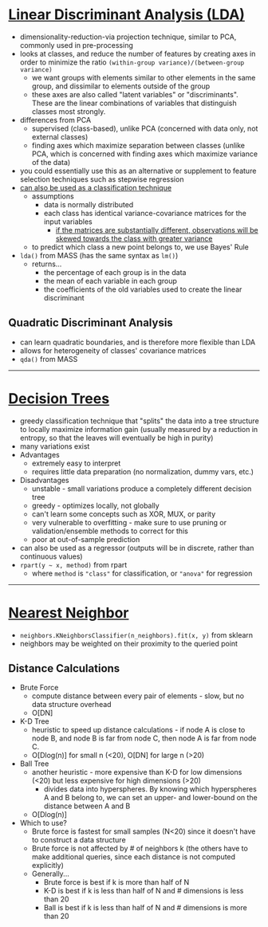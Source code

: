 # [Linear Discriminant Analysis (LDA)](http://sebastianraschka.com/Articles/2014_python_lda.html)
* dimensionality-reduction-via projection technique, similar to PCA, commonly used in pre-processing
* looks at classes, and reduce the number of features by creating axes in order to minimize the ratio `(within-group variance)/(between-group variance)`
	* we want groups with elements similar to other elements in the same group, and dissimilar to elements outside of the group
	* these axes are also called "latent variables" or "discriminants". These are the linear combinations of variables that distinguish classes most strongly.
* differences from PCA
	* supervised (class-based), unlike PCA (concerned with data only, not external classes)
	* finding axes which maximize separation between classes (unlike PCA, which is concerned with finding axes which maximize variance of the data)
* you could essentially use this as an alternative or supplement to feature selection techniques such as stepwise regression
* [can also be used as a classification technique](http://people.revoledu.com/kardi/tutorial/LDA/LDA.html#LDA)
	* assumptions
		* data is normally distributed
		* each class has identical variance-covariance matrices for the input variables
			* [if the matrices are substantially different, observations will be skewed towards the class with greater variance](https://stats.stackexchange.com/questions/71489/three-versions-of-discriminant-analysis-differences-and-how-to-use-them)
	* to predict which class a new point belongs to, we use Bayes' Rule
* `lda()` from MASS (has the same syntax as `lm()`)
	* returns...
		* the percentage of each group is in the data
		* the mean of each variable in each group
		*  the coefficients of the old variables used to create the linear discriminant

## Quadratic Discriminant Analysis
* can learn quadratic boundaries, and is therefore more flexible than LDA
* allows for heterogeneity of classes' covariance matrices
* `qda()` from MASS

---

# [Decision Trees](http://scikit-learn.org/stable/modules/tree.html)
* greedy classification technique that "splits" the data into a tree structure to locally maximize information gain (usually measured by a reduction in entropy, so that the leaves will eventually be high in purity)
* many variations exist
* Advantages
	* extremely easy to interpret
	* requires little data preparation (no normalization, dummy vars, etc.)
* Disadvantages
	* unstable - small variations produce a completely different decision tree
	* greedy - optimizes locally, not globally
	* can't learn some concepts such as XOR, MUX, or parity
	* very vulnerable to overfitting - make sure to use pruning or validation/ensemble methods to correct for this
	* poor at out-of-sample prediction
* can also be used as a regressor (outputs will be in discrete, rather than continuous values)
* `rpart(y ~ x, method)` from rpart
	* where `method` is `"class"` for classification, or `"anova"` for regression

---

# [Nearest Neighbor](http://scikit-learn.org/stable/modules/neighbors.html)
* `neighbors.KNeighborsClassifier(n_neighbors).fit(x, y)` from sklearn
* neighbors may be weighted on their proximity to the queried point

## Distance Calculations
* Brute Force
	* compute distance between every pair of elements - slow, but no data structure overhead
	* O[DN]
* K-D Tree
	* heuristic to speed up distance calculations - if node A is close to node B, and node B is far from node C, then node A is far from node C.
	* O[Dlog(n)] for small n (&lt;20), O[DN] for large n (>20)
* Ball Tree
	* another heuristic - more expensive than K-D for low dimensions (&lt;20) but less expensive for high dimensions (>20)
		* divides data into hyperspheres. By knowing which hyperspheres A and B belong to, we can set an upper- and lower-bound on the distance between A and B
	* O[Dlog(n)]
* Which to use?
	* Brute force is fastest for small samples (N&lt;20) since it doesn't have to construct a data structure
	* Brute force is not affected by # of neighbors k (the others have to make additional queries, since each distance is not computed explicitly)
	* Generally...
		* Brute force is best if k is more than half of N
		* K-D is best if k is less than half of N and # dimensions is less than 20
		* Ball is best if k is less than half of N and # dimensions is more than 20
